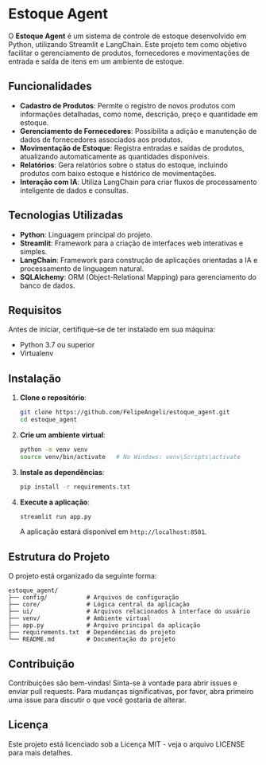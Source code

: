 
# Estoque Agent

O **Estoque Agent** é um sistema de controle de estoque desenvolvido em Python, utilizando Streamlit e LangChain. Este projeto tem como objetivo facilitar o gerenciamento de produtos, fornecedores e movimentações de entrada e saída de itens em um ambiente de estoque.

## Funcionalidades

- **Cadastro de Produtos**: Permite o registro de novos produtos com informações detalhadas, como nome, descrição, preço e quantidade em estoque.
- **Gerenciamento de Fornecedores**: Possibilita a adição e manutenção de dados de fornecedores associados aos produtos.
- **Movimentação de Estoque**: Registra entradas e saídas de produtos, atualizando automaticamente as quantidades disponíveis.
- **Relatórios**: Gera relatórios sobre o status do estoque, incluindo produtos com baixo estoque e histórico de movimentações.
- **Interação com IA**: Utiliza LangChain para criar fluxos de processamento inteligente de dados e consultas.

## Tecnologias Utilizadas

- **Python**: Linguagem principal do projeto.
- **Streamlit**: Framework para a criação de interfaces web interativas e simples.
- **LangChain**: Framework para construção de aplicações orientadas a IA e processamento de linguagem natural.
- **SQLAlchemy**: ORM (Object-Relational Mapping) para gerenciamento do banco de dados.

## Requisitos

Antes de iniciar, certifique-se de ter instalado em sua máquina:

- Python 3.7 ou superior
- Virtualenv

## Instalação

1. **Clone o repositório**:

   ```bash
   git clone https://github.com/FelipeAngeli/estoque_agent.git
   cd estoque_agent
   ```

2. **Crie um ambiente virtual**:

   ```bash
   python -m venv venv
   source venv/bin/activate   # No Windows: venv\Scripts\activate
   ```

3. **Instale as dependências**:

   ```bash
   pip install -r requirements.txt
   ```

4. **Execute a aplicação**:

   ```bash
   streamlit run app.py
   ```

   A aplicação estará disponível em `http://localhost:8501`.

## Estrutura do Projeto

O projeto está organizado da seguinte forma:

```
estoque_agent/
├── config/           # Arquivos de configuração
├── core/             # Lógica central da aplicação
├── ui/               # Arquivos relacionados à interface do usuário
├── venv/             # Ambiente virtual
├── app.py            # Arquivo principal da aplicação
├── requirements.txt  # Dependências do projeto
└── README.md         # Documentação do projeto
```

## Contribuição

Contribuições são bem-vindas! Sinta-se à vontade para abrir issues e enviar pull requests. Para mudanças significativas, por favor, abra primeiro uma issue para discutir o que você gostaria de alterar.

## Licença

Este projeto está licenciado sob a Licença MIT - veja o arquivo LICENSE para mais detalhes.
